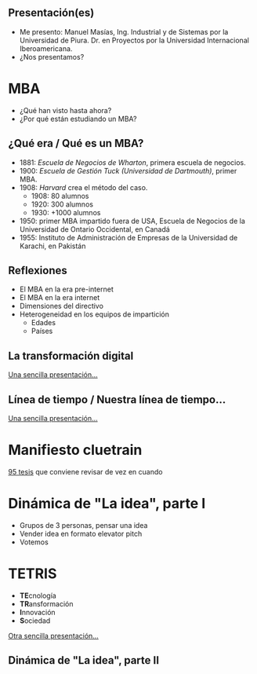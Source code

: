 ## Presentación(es)

- Me presento: Manuel Masías, Ing. Industrial y de Sistemas por la Universidad de Piura. Dr. en Proyectos por la Universidad Internacional Iberoamericana.
- ¿Nos presentamos?

# MBA

- ¿Qué han visto hasta ahora?
- ¿Por qué están estudiando un MBA?

## ¿Qué era / Qué es un MBA?

- 1881: *Escuela de Negocios de Wharton*, primera escuela de negocios.
- 1900: *Escuela de Gestión Tuck (Universidad de Dartmouth)*, primer MBA.
- 1908: *Harvard* crea el método del caso.
    - 1908: 80 alumnos
    - 1920: 300 alumnos
    - 1930: +1000 alumnos
- 1950: primer MBA impartido fuera de USA, Escuela de Negocios de la Universidad de Ontario Occidental, en Canadá
- 1955:  Instituto de Administración de Empresas de la Universidad de Karachi, en Pakistán

## Reflexiones

- El MBA en la era pre-internet
- El MBA en la era internet
- Dimensiones del directivo
- Heterogeneidad en los equipos de impartición
    - Edades
    - Países

## La transformación digital

[Una sencilla presentación...](https://docs.google.com/presentation/d/1PxBcCihyPK1mwv9PErElJVNbQcRhRhwyPoZAv-U_Ees/edit?usp=sharing)

## Línea de tiempo / Nuestra línea de tiempo...

[Una sencilla presentación...](https://docs.google.com/presentation/d/1c-qJ0cIbaMGAj04NR0v5Y3pGTMGMmJC3rqAb_28B34A/edit?usp=sharing)

# Manifiesto cluetrain

[95 tesis](https://web.archive.org/web/19990828010639/http://tremendo.com/cluetrain/) que conviene revisar de vez en cuando

# Dinámica de "La idea", parte I

- Grupos de 3 personas, pensar una idea
- Vender idea en formato elevator pitch
- Votemos

# TETRIS

- **TE**cnología
- **TR**ansformación
- **I**nnovación
- **S**ociedad

[Otra sencilla presentación...](https://docs.google.com/presentation/d/1Wpn3CNTTCOiWrxPrAQqk9kxW4bPwwUY4gDARso-AjcM/edit?usp=sharing)

## Dinámica de "La idea", parte II
